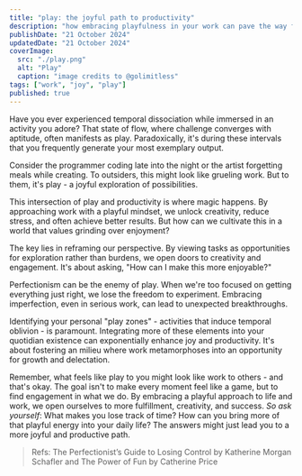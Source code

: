 ```yaml
---
title: "play: the joyful path to productivity"
description: "how embracing playfulness in your work can pave the way for joy and creativity"
publishDate: "21 October 2024"
updatedDate: "21 October 2024"
coverImage:
  src: "./play.png"
  alt: "Play"
  caption: "image credits to @golimitless"
tags: ["work", "joy", "play"]
published: true
---
```


Have you ever experienced temporal dissociation while immersed in an activity you adore? That state of flow, where challenge converges with aptitude, often manifests as play. Paradoxically, it's during these intervals that you frequently generate your most exemplary output.

Consider the programmer coding late into the night or the artist forgetting meals while creating. To outsiders, this might look like grueling work. But to them, it's play - a joyful exploration of possibilities.

This intersection of play and productivity is where magic happens. By approaching work with a playful mindset, we unlock creativity, reduce stress, and often achieve better results. But how can we cultivate this in a world that values grinding over enjoyment?

The key lies in reframing our perspective. By viewing tasks as opportunities for exploration rather than burdens, we open doors to creativity and engagement. It's about asking, "How can I make this more enjoyable?"

Perfectionism can be the enemy of play. When we're too focused on getting everything just right, we lose the freedom to experiment. Embracing imperfection, even in serious work, can lead to unexpected breakthroughs.

Identifying your personal "play zones" - activities that induce temporal oblivion - is paramount. Integrating more of these elements into your quotidian existence can exponentially enhance joy and productivity. It's about fostering an milieu where work metamorphoses into an opportunity for growth and delectation.

Remember, what feels like play to you might look like work to others - and that's okay. The goal isn't to make every moment feel like a game, but to find engagement in what we do. By embracing a playful approach to life and work, we open ourselves to more fulfillment, creativity, and success.
_So ask yourself_: What makes you lose track of time? How can you bring more of that playful energy into your daily life? The answers might just lead you to a more joyful and productive path.

> Refs: The Perfectionist’s Guide to Losing Control by Katherine Morgan Schafler and The Power of Fun by Catherine Price
